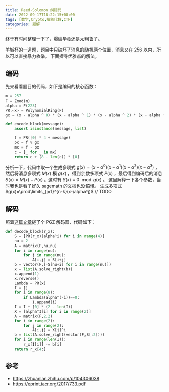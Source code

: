 ```yaml
---
title: Reed-Solomon 纠错码
date: 2022-09-17T18:22:15+08:00
tags: [数学,Crypto,抽象代数,CTF]
categories: 题解
---
```


终于有时间整理一下了，爆破毕竟还是太粗鲁了。
<!--more-->

羊城杯的一道题，题目中只破坏了消息的随机两个位置，消息又在 256 以内，所以可以直接暴力枚举。
下面探寻优雅点的解法。

## 编码

先来看看题目的代码，如下是编码的核心函数：

```python
m = 257
F = Zmod(m)
alpha = F(223)
PR.<x> = PolynomialRing(F)
gx = (x - alpha ^ 0) * (x - alpha ^ 1) * (x - alpha ^ 2) * (x - alpha ^ 3)

def encode_block(message):
    assert isinstance(message, list)

    f = PR([0] * 4 + message)
    px = f % gx
    mx = f - px
    c = [_ for _ in mx]
    return c + (8 - len(c)) * [0]
```

分析一下，代码中取一个生成多项式 $g(x)=(x-\alpha^0)(x-\alpha^1)(x-\alpha^2)(x-\alpha^3)$ ，然后将消息多项式 $M(x)$ 模 $g(x)$ ，得到余数多项式 $P(x)$ ，最后得到编码后的消息 $S(x)=M(x)-P(x)$ 。这时有 $S(x)\equiv 0\mod g(x)$ 。
这里解释一下各个参数，当时我也是看了好久 sagemath 的文档也没搞懂。
生成多项式 $g(x)=\prod\limits_{j=1}^{n-k}(x-\alpha^j)$
// TODO

## 解码

照着[这篇文章](https://zhuanlan.zhihu.com/p/104306038)搓了个 PGZ 解码器，代码如下：

```python
def decode_block(r_x):
    S = [PR(r_x)(alpha^i) for i in range(4)]
    nu = 2
    A = matrix(F,nu,nu)
    for i in range(nu):
        for j in range(nu):
            A[i,j] = S[i+j]
    b = vector(F,[-S[nu+i] for i in range(nu)])
    x = list(A.solve_right(b))
    x.append(1)
    x.reverse()
    Lambda = PR(x)
    I = []
    for i in range(8):
        if Lambda(alpha^(-i))==0:
            I.append(i)
    I = I + [0] * (2 - len(I))
    X = [alpha^I[i] for i in range(2)]
    A = matrix(F,2,2)
    for i in range(2):
        for j in range(2):
            A[i,j] = X[j]^i
    b = list(A.solve_right(vector(F,S[:2])))
    for i in range(len(I)):
        r_x[I[i]] -= b[i]
    return r_x[4:]
```

## 参考

* <https://zhuanlan.zhihu.com/p/104306038>
* <https://eprint.iacr.org/2017/733.pdf>
